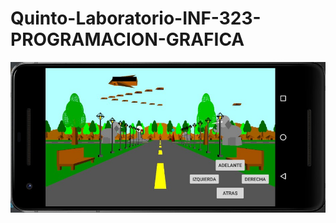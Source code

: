 # Quinto-Laboratorio-INF-323-PROGRAMACION-GRAFICA
<p align="center">
  <img src= "imagen/programa.jpg">
</p>
